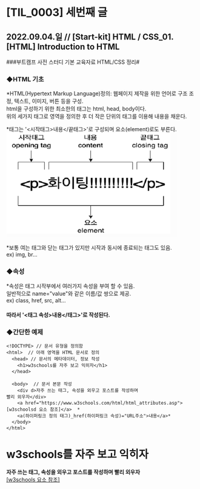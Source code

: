 [TIL_0003] 세번째 글
========

2022.09.04.일 // [Start-kit] HTML / CSS_01.[HTML] Introduction to HTML
--------

###부트캠프 사전 스터디 기본 교육자료 HTML/CSS 정리#    
### ◆HTML 기초
*HTML(Hypertext Markup Language)정의: 웹페이지 제작을 위한 언어로 구조 조정, 텍스트, 이미지, 버튼 등을 구성.    
html을 구성하기 위한 최소한의 태그는 html, head, body이다.    
위의 세가지 태그로 영역을 정의한 후 더 작은 단위의 태그를 이용해 내용을 채운다.

*태그는 '<시작태그>내용</끝태그>'로 구성되며 요소(element)로도 부른다.   
<img src="/_posts/element.png" width="450px" height="275px" title="px(픽셀 크기 설정)" alt="ex_element_tag"></img><br/>

*보통 여는 태그와 닫는 태그가 있지만 시작과 동시에 종료되는 태그도 있음.    
ex) img, br...

### ◆속성
*속성은 태그 시작부에서 여러가지 속성을 부여 할 수 있음.    
일반적으로 name="value"와 같은 이름/값 쌍으로 제공.    
ex) class, href, src, alt...

#### 따라서 '<태그 속성>내용</태그>'로 작성된다.

### ◆간단한 예제
```jave
<!DOCTYPE> // 문서 유형을 정의함
<html>  // 아래 영역을 HTML 문서로 정의
  <head> // 문서의 메타데이터, 정보 작성
    <h1>w3schools를 자주 보고 익히자</h1>
  </head>

  <body>  // 문서 본문 작성
    <div d>자주 쓰는 태그, 속성을 외우고 포스트를 작성하며
빨리 외우자</div>
    <a href="https://www.w3schools.com/html/html_attributes.asp">[w3schoolsd 요소 참조]</a>  *
    <a(하이퍼링크 정의 태그)_href(하이퍼링크 속성)="URL주소">내용</a>*
  </body>
</html>
```
# w3schools를 자주 보고 익히자    
**자주 쓰는 태그, 속성을 외우고 포스트를 작성하며
빨리 외우자**   
[[w3schools 요소 참조]][id]

[id]: URL "https://www.w3schools.com/TAgs/ref_byfunc.asp"
